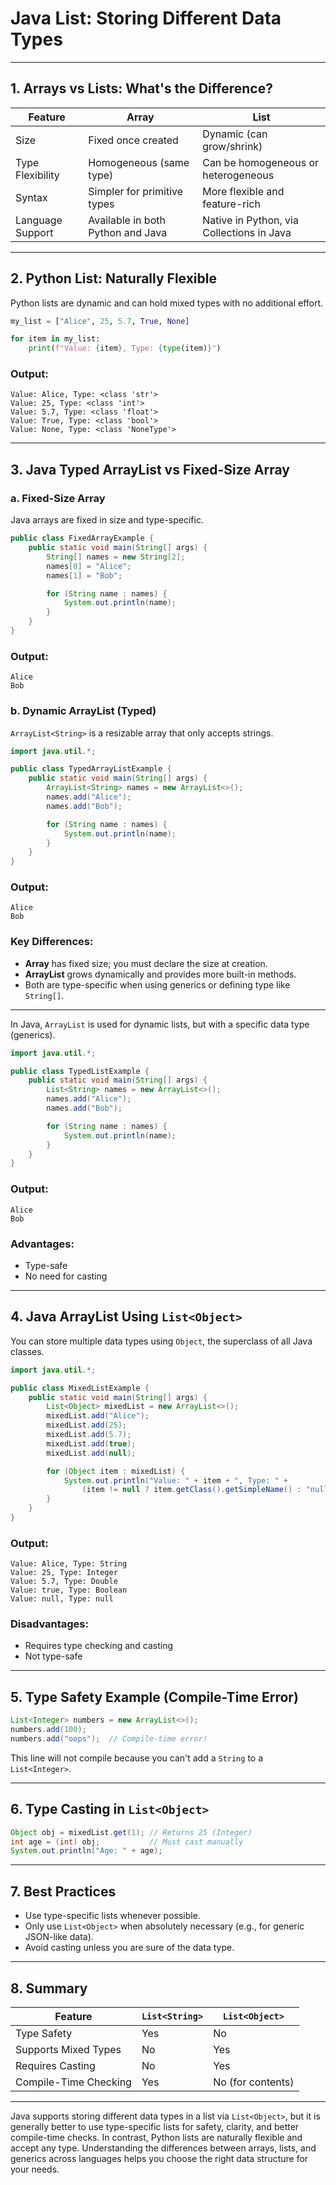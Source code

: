 # Java List: Storing Different Data Types

---

## 1. Arrays vs Lists: What's the Difference?

| Feature          | Array                             | List                                      |
| ---------------- | --------------------------------- | ----------------------------------------- |
| Size             | Fixed once created                | Dynamic (can grow/shrink)                 |
| Type Flexibility | Homogeneous (same type)           | Can be homogeneous or heterogeneous       |
| Syntax           | Simpler for primitive types       | More flexible and feature-rich            |
| Language Support | Available in both Python and Java | Native in Python, via Collections in Java |

---

## 2. Python List: Naturally Flexible

Python lists are dynamic and can hold mixed types with no additional effort.

```python
my_list = ["Alice", 25, 5.7, True, None]

for item in my_list:
    print(f"Value: {item}, Type: {type(item)}")
```

### Output:

```
Value: Alice, Type: <class 'str'>
Value: 25, Type: <class 'int'>
Value: 5.7, Type: <class 'float'>
Value: True, Type: <class 'bool'>
Value: None, Type: <class 'NoneType'>
```

---

## 3. Java Typed ArrayList vs Fixed-Size Array

### a. Fixed-Size Array

Java arrays are fixed in size and type-specific.

```java
public class FixedArrayExample {
    public static void main(String[] args) {
        String[] names = new String[2];
        names[0] = "Alice";
        names[1] = "Bob";

        for (String name : names) {
            System.out.println(name);
        }
    }
}
```

### Output:

```
Alice
Bob
```

### b. Dynamic ArrayList (Typed)

`ArrayList<String>` is a resizable array that only accepts strings.

```java
import java.util.*;

public class TypedArrayListExample {
    public static void main(String[] args) {
        ArrayList<String> names = new ArrayList<>();
        names.add("Alice");
        names.add("Bob");

        for (String name : names) {
            System.out.println(name);
        }
    }
}
```

### Output:

```
Alice
Bob
```

### Key Differences:

* **Array** has fixed size; you must declare the size at creation.
* **ArrayList** grows dynamically and provides more built-in methods.
* Both are type-specific when using generics or defining type like `String[]`.

---

In Java, `ArrayList` is used for dynamic lists, but with a specific data type (generics).

```java
import java.util.*;

public class TypedListExample {
    public static void main(String[] args) {
        List<String> names = new ArrayList<>();
        names.add("Alice");
        names.add("Bob");

        for (String name : names) {
            System.out.println(name);
        }
    }
}
```

### Output:

```
Alice
Bob
```

### Advantages:

* Type-safe
* No need for casting

---

## 4. Java ArrayList Using `List<Object>`

You can store multiple data types using `Object`, the superclass of all Java classes.

```java
import java.util.*;

public class MixedListExample {
    public static void main(String[] args) {
        List<Object> mixedList = new ArrayList<>();
        mixedList.add("Alice");
        mixedList.add(25);
        mixedList.add(5.7);
        mixedList.add(true);
        mixedList.add(null);

        for (Object item : mixedList) {
            System.out.println("Value: " + item + ", Type: " + 
                (item != null ? item.getClass().getSimpleName() : "null"));
        }
    }
}
```

### Output:

```
Value: Alice, Type: String
Value: 25, Type: Integer
Value: 5.7, Type: Double
Value: true, Type: Boolean
Value: null, Type: null
```

### Disadvantages:

* Requires type checking and casting
* Not type-safe

---

## 5. Type Safety Example (Compile-Time Error)

```java
List<Integer> numbers = new ArrayList<>();
numbers.add(100);
numbers.add("oops");  // Compile-time error!
```

This line will not compile because you can't add a `String` to a `List<Integer>`.

---

## 6. Type Casting in `List<Object>`

```java
Object obj = mixedList.get(1); // Returns 25 (Integer)
int age = (int) obj;           // Must cast manually
System.out.println("Age: " + age);
```

---

## 7. Best Practices

* Use type-specific lists whenever possible.
* Only use `List<Object>` when absolutely necessary (e.g., for generic JSON-like data).
* Avoid casting unless you are sure of the data type.

---

## 8. Summary

| Feature               | `List<String>` | `List<Object>`    |
| --------------------- | -------------- | ----------------- |
| Type Safety           | Yes            | No                |
| Supports Mixed Types  | No             | Yes               |
| Requires Casting      | No             | Yes               |
| Compile-Time Checking | Yes            | No (for contents) |

---

Java supports storing different data types in a list via `List<Object>`, but it is generally better to use type-specific lists for safety, clarity, and better compile-time checks. In contrast, Python lists are naturally flexible and accept any type. Understanding the differences between arrays, lists, and generics across languages helps you choose the right data structure for your needs.
